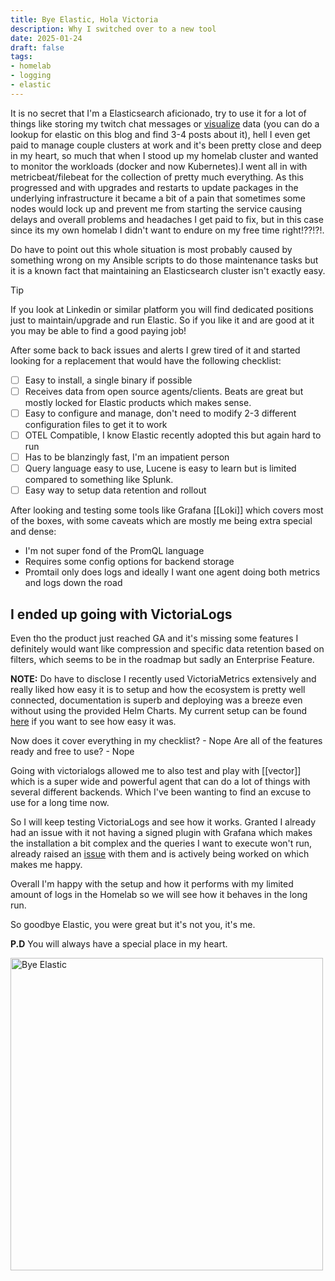 ```yaml
---
title: Bye Elastic, Hola Victoria
description: Why I switched over to a new tool
date: 2025-01-24
draft: false 
tags:
- homelab
- logging
- elastic
---
```


It is no secret that I'm a Elasticsearch aficionado, try to use it for a lot of things like storing my twitch chat messages or [visualize](https://blog.mvaldes.dev/archive/speedtest-kibana) data (you can do a lookup for elastic on this blog and find 3-4 posts about it), hell I even get paid to manage couple clusters at work and it's been pretty close and deep in my heart, so much that when I stood up my homelab cluster and wanted to monitor the workloads (docker and now Kubernetes).I went all in with metricbeat/filebeat for the collection of pretty much everything. As this progressed and with upgrades and restarts to update packages in the underlying infrastructure it became a bit of a pain that sometimes some nodes would lock up and prevent me from starting the service causing delays and overall problems and headaches I get paid to fix, but in this case since its my own homelab I didn't want to endure on my free time right!??!?!.

Do have to point out this whole situation is most probably caused by something wrong on my Ansible scripts to do those maintenance tasks but it is a known fact that maintaining an Elasticsearch cluster isn't exactly easy. 

> [!tip]
> If you look at Linkedin or similar platform you will find dedicated positions just to maintain/upgrade and run Elastic. So if you like it and are good at it you may be able to find a good paying job!

After some back to back issues and alerts I grew tired of it and started looking for a replacement that would have the following checklist:
- [ ] Easy to install, a single binary if possible
- [ ] Receives data from open source agents/clients. Beats are great but mostly locked for Elastic products which makes sense.
- [ ] Easy to configure and manage, don't need to modify 2-3 different configuration files to get it to work
- [ ] OTEL Compatible, I know Elastic recently adopted this but again hard to run
- [ ] Has to be blanzingly fast, I'm an impatient person
- [ ] Query language easy to use, Lucene is easy to learn but is limited compared to something like Splunk.
- [ ] Easy way to setup data retention and rollout

After looking and testing some tools like Grafana [[Loki]] which covers most of the boxes, with some caveats which are mostly me being extra special and dense:
- I'm not super fond of the PromQL language 
- Requires some config options for backend storage
- Promtail only does logs and ideally I want one agent doing both metrics and logs down the road

## I ended up going with VictoriaLogs

Even tho the product just reached GA and it's missing some features I definitely would want like compression and specific data retention based on filters, which seems to be in the roadmap but sadly an Enterprise Feature.

**NOTE:** Do have to disclose I recently used VictoriaMetrics extensively and really liked how easy it is to setup and how the ecosystem is pretty well connected, documentation is superb and deploying was a breeze even without using the provided Helm Charts. My current setup can be found [here](https://github.com/mvaldes14/k8s-app/victorialogs) if you want to see how easy it was.

Now does it cover everything in my checklist? - Nope
Are all of the features ready and free to use? - Nope

Going with victorialogs allowed me to also test and play with [[vector]] which is a super wide and powerful agent that can do a lot of things with several different backends. Which I've been wanting to find an excuse to use for a long time now.

So I will keep testing VictoriaLogs and see how it works. Granted I already had an issue with it not having a signed plugin with Grafana which makes the installation a bit complex and the queries I want to execute won't run, already raised an [issue](https://github.com/VictoriaMetrics/victorialogs-datasource/issues/212) with them and is actively being worked on which makes me happy.

Overall I'm happy with the setup and how it performs with my limited amount of logs in the Homelab so we will see how it behaves in the long run.

So goodbye Elastic, you were great but it's not you, it's me.

**P.D** You will always have a special place in my heart.

<img src="https://s3.mvaldes.dev/blog/bye-elastic.png" alt="Bye Elastic"  width=500px />
